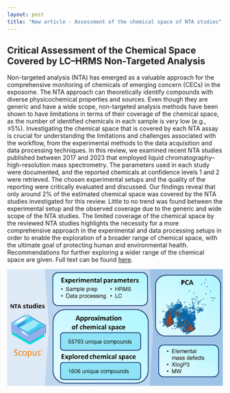 ```yaml
---
layout: post
title: "New article - Assessment of the chemical space of NTA studies"
---
```


## Critical Assessment of the Chemical Space Covered by LC–HRMS Non-Targeted Analysis

Non-targeted analysis (NTA) has emerged as a valuable approach for the comprehensive monitoring of chemicals of emerging concern (CECs) in the exposome. The NTA approach can theoretically identify compounds with diverse physicochemical properties and sources. Even though they are generic and have a wide scope, non-targeted analysis methods have been shown to have limitations in terms of their coverage of the chemical space, as the number of identified chemicals in each sample is very low (e.g., ≤5%). Investigating the chemical space that is covered by each NTA assay is crucial for understanding the limitations and challenges associated with the workflow, from the experimental methods to the data acquisition and data processing techniques. In this review, we examined recent NTA studies published between 2017 and 2023 that employed liquid chromatography–high-resolution mass spectrometry. The parameters used in each study were documented, and the reported chemicals at confidence levels 1 and 2 were retrieved. The chosen experimental setups and the quality of the reporting were critically evaluated and discussed. Our findings reveal that only around 2% of the estimated chemical space was covered by the NTA studies investigated for this review. Little to no trend was found between the experimental setup and the observed coverage due to the generic and wide scope of the NTA studies. The limited coverage of the chemical space by the reviewed NTA studies highlights the necessity for a more comprehensive approach in the experimental and data processing setups in order to enable the exploration of a broader range of chemical space, with the ultimate goal of protecting human and environmental health. Recommendations for further exploring a wider range of the chemical space are given. Full text can be found [here](https://pubs.acs.org/doi/full/10.1021/acs.est.3c03606).

![Graphical Abstract](https://github.com/EMCMS/emcms/blob/gh-pages/assets/img/TOC_ChemSpacNTA.jpeg?raw=true)